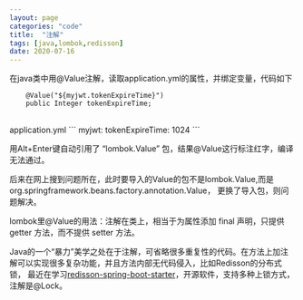 ```yaml
---
layout: page
categories: "code"
title:  "注解"
tags: [java,lombok,redisson]
date: 2020-07-16
---
```

在java类中用@Value注解，读取application.yml的属性，并绑定变量，代码如下<!--more-->

```
    @Value("${myjwt.tokenExpireTime}")
    public Integer tokenExpireTime;

```
<br>
application.yml
```
myjwt:
  tokenExpireTime: 1024
```

用Alt+Enter键自动引用了 “lombok.Value” 包，结果@Value这行标注红字，编译无法通过。

后来在网上搜到问题所在，此时要导入的Value的包不是lombok.Value,而是org.springframework.beans.factory.annotation.Value，
更换了导入包，则问题解决。

lombok里@Value的用法：注解在类上，相当于为属性添加 final 声明，只提供 getter 方法，而不提供 setter 方法。

Java的一个“暴力”美学之处在于注解，可省略很多重复性的代码。在方法上加注解可以实现很多复杂功能，并且方法内部无代码侵入，比如Redisson的分布式锁，
最近在学习[redisson-spring-boot-starter](https://gitee.com/ztp/redisson-spring-boot-starter)，开源软件，支持多种上锁方式，
注解是@Lock。
